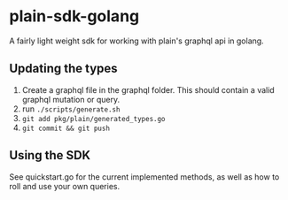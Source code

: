 # plain-sdk-golang
A fairly light weight sdk for working with plain's graphql api in golang.

## Updating the types
1. Create a graphql file in the graphql folder. This should contain a valid graphql mutation or query.
2. run `./scripts/generate.sh`
3. `git add pkg/plain/generated_types.go`
4. `git commit && git push`

## Using the SDK
See quickstart.go for the current implemented methods, as well as how to roll and use your own queries.